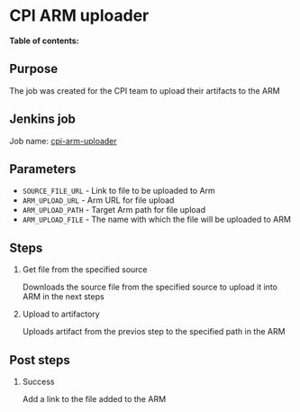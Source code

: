 # CPI ARM uploader

**Table of contents:**
<!-- START doctoc
...
END doctoc -->

## Purpose

The job was created for the CPI team to upload their artifacts to the ARM

## Jenkins job

Job name: [cpi-arm-uploader](https://seliius27190.seli.gic.ericsson.se:8443/job/cpi-arm-uploader)

## Parameters

+ `SOURCE_FILE_URL` - Link to file to be uploaded to Arm
+ `ARM_UPLOAD_URL` - Arm URL for file upload
+ `ARM_UPLOAD_PATH` - Target Arm path for file upload
+ `ARM_UPLOAD_FILE` - The name with which the file will be uploaded to ARM

## Steps

1. Get file from the specified source

    Downloads the source file from the specified source to upload it into ARM in the next steps

1. Upload to artifactory

    Uploads artifact from the previos step to the specified path in the ARM

## Post steps

1. Success

    Add a link to the file added to the ARM
